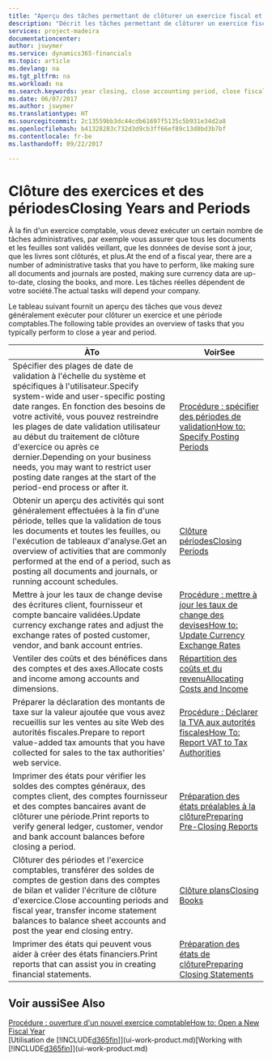 ```yaml
---
title: "Aperçu des tâches permettant de clôturer un exercice fiscal et des périodes comptables | Microsoft Docs"
description: "Décrit les tâches permettant de clôturer un exercice fiscal ou une période comptable, par exemple, en vérifiant que les documents et les feuilles sont validés et en vérifiant les soldes bancaires."
services: project-madeira
documentationcenter: 
author: jswymer
ms.service: dynamics365-financials
ms.topic: article
ms.devlang: na
ms.tgt_pltfrm: na
ms.workload: na
ms.search.keywords: year closing, close accounting period, close fiscal year, bank account detailed trial balance
ms.date: 06/07/2017
ms.author: jswymer
ms.translationtype: HT
ms.sourcegitcommit: 2c13559bb3dc44cdb61697f5135c5b931e34d2a8
ms.openlocfilehash: b41328283c732d3d9cb3ff66ef89c13d0bd3b7bf
ms.contentlocale: fr-be
ms.lasthandoff: 09/22/2017

---
```

# <a name="closing-years-and-periods"></a><span data-ttu-id="86c24-103">Clôture des exercices et des périodes</span><span class="sxs-lookup"><span data-stu-id="86c24-103">Closing Years and Periods</span></span>
<span data-ttu-id="86c24-104">À la fin d'un exercice comptable, vous devez exécuter un certain nombre de tâches administratives, par exemple vous assurer que tous les documents et les feuilles sont validés veillant, que les données de devise sont à jour, que les livres sont clôturés, et plus.</span><span class="sxs-lookup"><span data-stu-id="86c24-104">At the end of a fiscal year, there are a number of administrative tasks that you have to perform, like making sure all documents and journals are posted, making sure currency data are up-to-date, closing the books, and more.</span></span> <span data-ttu-id="86c24-105">Les tâches réelles dépendent de votre société.</span><span class="sxs-lookup"><span data-stu-id="86c24-105">The actual tasks will depend your company.</span></span>

<span data-ttu-id="86c24-106">Le tableau suivant fournit un aperçu des tâches que vous devez généralement exécuter pour clôturer un exercice et une période comptables.</span><span class="sxs-lookup"><span data-stu-id="86c24-106">The following table provides an overview of tasks that you typically perform to close a year and period.</span></span> 

| <span data-ttu-id="86c24-107">À</span><span class="sxs-lookup"><span data-stu-id="86c24-107">To</span></span> | <span data-ttu-id="86c24-108">Voir</span><span class="sxs-lookup"><span data-stu-id="86c24-108">See</span></span> |
| --- | --- |
| <span data-ttu-id="86c24-109">Spécifier des plages de date de validation à l'échelle du système et spécifiques à l'utilisateur.</span><span class="sxs-lookup"><span data-stu-id="86c24-109">Specify system-wide and user-specific posting date ranges.</span></span> <span data-ttu-id="86c24-110">En fonction des besoins de votre activité, vous pouvez restreindre les plages de date validation utilisateur au début du traitement de clôture d'exercice ou après ce dernier.</span><span class="sxs-lookup"><span data-stu-id="86c24-110">Depending on your business needs, you may want to restrict user posting date ranges at the start of the period-end process or after it.</span></span> |[<span data-ttu-id="86c24-111">Procédure : spécifier des périodes de validation</span><span class="sxs-lookup"><span data-stu-id="86c24-111">How to: Specify Posting Periods</span></span>](finance-how-specify-posting-periods.md) |
| <span data-ttu-id="86c24-112">Obtenir un aperçu des activités qui sont généralement effectuées à la fin d'une période, telles que la validation de tous les documents et toutes les feuilles, ou l'exécution de tableaux d'analyse.</span><span class="sxs-lookup"><span data-stu-id="86c24-112">Get an overview of activities that are commonly performed at the end of a period, such as posting all documents and journals, or running account schedules.</span></span> |[<span data-ttu-id="86c24-113">Clôture périodes</span><span class="sxs-lookup"><span data-stu-id="86c24-113">Closing Periods</span></span>](year-how-complete-period-end-processes.md) |
| <span data-ttu-id="86c24-114">Mettre à jour les taux de change devise des écritures client, fournisseur et compte bancaire validées.</span><span class="sxs-lookup"><span data-stu-id="86c24-114">Update currency exchange rates and adjust the exchange rates of posted customer, vendor, and bank account entries.</span></span> |[<span data-ttu-id="86c24-115">Procédure : mettre à jour les taux de change des devises</span><span class="sxs-lookup"><span data-stu-id="86c24-115">How to: Update Currency Exchange Rates</span></span>](finance-how-update-currencies.md) |
| <span data-ttu-id="86c24-116">Ventiler des coûts et des bénéfices dans des comptes et des axes.</span><span class="sxs-lookup"><span data-stu-id="86c24-116">Allocate costs and income among accounts and dimensions.</span></span> |[<span data-ttu-id="86c24-117">Répartition des coûts et du revenu</span><span class="sxs-lookup"><span data-stu-id="86c24-117">Allocating Costs and Income</span></span>](year-allocate-costs-income.md) |
| <span data-ttu-id="86c24-118">Préparer la déclaration des montants de taxe sur la valeur ajoutée que vous avez recueillis sur les ventes au site Web des autorités fiscales.</span><span class="sxs-lookup"><span data-stu-id="86c24-118">Prepare to report value-added tax amounts that you have collected for sales to the tax authorities' web service.</span></span> |[<span data-ttu-id="86c24-119">Procédure : Déclarer la TVA aux autorités fiscales</span><span class="sxs-lookup"><span data-stu-id="86c24-119">How To: Report VAT to Tax Authorities</span></span>](finance-how-report-vat.md)|
| <span data-ttu-id="86c24-120">Imprimer des états pour vérifier les soldes des comptes généraux, des comptes client, des comptes fournisseur et des comptes bancaires avant de clôturer une période.</span><span class="sxs-lookup"><span data-stu-id="86c24-120">Print reports to verify general ledger, customer, vendor and bank account balances before closing a period.</span></span> |[<span data-ttu-id="86c24-121">Préparation des états préalables à la clôture</span><span class="sxs-lookup"><span data-stu-id="86c24-121">Preparing Pre-Closing Reports</span></span>](year-prepare-preclose-reports.md) |
| <span data-ttu-id="86c24-122">Clôturer des périodes et l'exercice comptables, transférer des soldes de comptes de gestion dans des comptes de bilan et valider l'écriture de clôture d'exercice.</span><span class="sxs-lookup"><span data-stu-id="86c24-122">Close accounting periods and fiscal year, transfer income statement balances to balance sheet accounts and post the year end closing entry.</span></span> |[<span data-ttu-id="86c24-123">Clôture plans</span><span class="sxs-lookup"><span data-stu-id="86c24-123">Closing Books</span></span>](year-close-books.md) |
| <span data-ttu-id="86c24-124">Imprimer des états qui peuvent vous aider à créer des états financiers.</span><span class="sxs-lookup"><span data-stu-id="86c24-124">Print reports that can assist you in creating financial statements.</span></span> |[<span data-ttu-id="86c24-125">Préparation des états de clôture</span><span class="sxs-lookup"><span data-stu-id="86c24-125">Preparing Closing Statements</span></span>](year-prepare-close-statement.md) |

## <a name="see-also"></a><span data-ttu-id="86c24-126">Voir aussi</span><span class="sxs-lookup"><span data-stu-id="86c24-126">See Also</span></span>
[<span data-ttu-id="86c24-127">Procédure : ouverture d'un nouvel exercice comptable</span><span class="sxs-lookup"><span data-stu-id="86c24-127">How to: Open a New Fiscal Year</span></span>](finance-how-open-new-fiscal-year.md)  
<span data-ttu-id="86c24-128">[Utilisation de [!INCLUDE[d365fin](includes/d365fin_md.md)]](ui-work-product.md)</span><span class="sxs-lookup"><span data-stu-id="86c24-128">[Working with [!INCLUDE[d365fin](includes/d365fin_md.md)]](ui-work-product.md)</span></span>

